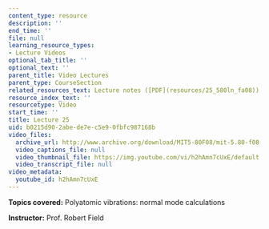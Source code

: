 ```yaml
---
content_type: resource
description: ''
end_time: ''
file: null
learning_resource_types:
- Lecture Videos
optional_tab_title: ''
optional_text: ''
parent_title: Video Lectures
parent_type: CourseSection
related_resources_text: Lecture notes ([PDF](resources/25_580ln_fa08))
resource_index_text: ''
resourcetype: Video
start_time: ''
title: Lecture 25
uid: b0215d90-2abe-de7e-c5e9-0fbfc987168b
video_files:
  archive_url: http://www.archive.org/download/MIT5-80F08/mit-5.80-f08-lec25_300k.mp4
  video_captions_file: null
  video_thumbnail_file: https://img.youtube.com/vi/h2hAmn7cUxE/default.jpg
  video_transcript_file: null
video_metadata:
  youtube_id: h2hAmn7cUxE
---
```


**Topics covered:** Polyatomic vibrations: normal mode calculations

**Instructor:** Prof. Robert Field